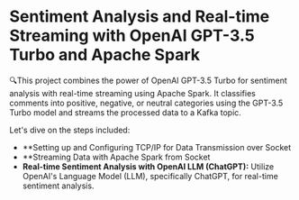 # Sentiment Analysis and Real-time Streaming with OpenAI GPT-3.5 Turbo and Apache Spark

🔍This project combines the power of OpenAI GPT-3.5 Turbo for sentiment analysis with real-time streaming using Apache Spark. It classifies comments into positive, negative, or neutral categories using the GPT-3.5 Turbo model and streams the processed data to a Kafka topic.

Let's dive on the steps included: 
- **Setting up and Configuring TCP/IP for Data Transmission over Socket
- **Streaming Data with Apache Spark from Socket
- **Real-time Sentiment Analysis with OpenAI LLM (ChatGPT):** Utilize OpenAI's Language Model (LLM), specifically ChatGPT, for real-time sentiment analysis. 



